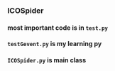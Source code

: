 ### ICOSpider

#### most important code is in `test.py`

#### `testGevent.py` is my learning py

#### `ICOSpider.py` is main class
